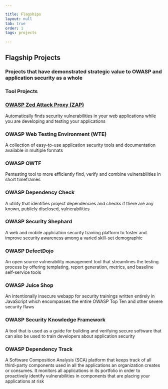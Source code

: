 ```yaml
---

title: Flagships
layout: null
tab: true
order: 1
tags: projects

---
```


## Flagship Projects
### Projects that have demonstrated strategic value to OWASP and application security as a whole

### Tool Projects
 
### [OWASP Zed Attack Proxy (ZAP)](https://www2.owasp.org/www-project-zap)
Automatically finds security vulnerabilities in your web applications while you are developing and testing your applications

### OWASP Web Testing Environment (WTE)
A collection of easy-to-use application security tools and documentation available in multiple formats

### OWASP OWTF
Pentesting tool to more efficiently find, verify and combine vulnerabilities in short timeframes

### OWASP Dependency Check
A utility that identifies project dependencies and checks if there are any known, publicly disclosed, vulnerabilities

### OWASP Security Shephard
A web and mobile application security training platform to foster and improve security awareness among a varied skill-set demographic
### OWASP DefectDojo
An open source vulnerability management tool that streamlines the testing process by offering templating, report generation, metrics, and baseline self-service tools
### OWASP Juice Shop
An intentionally insecure webapp for security trainings written entirely in JavaScript which encompasses the entire OWASP Top Ten and other severe security flaws
### OWASP Security Knowledge Framework
A tool that is used as a guide for building and verifying secure software that can also be used to train developers about application security
### OWASP Dependency Track
A Software Composition Analysis (SCA) platform that keeps track of all third-party components used in all the applications an organization creates or consumes. It monitors all applications in its portfolio in order to proactively identify vulnerabilities in components that are placing your applications at risk
